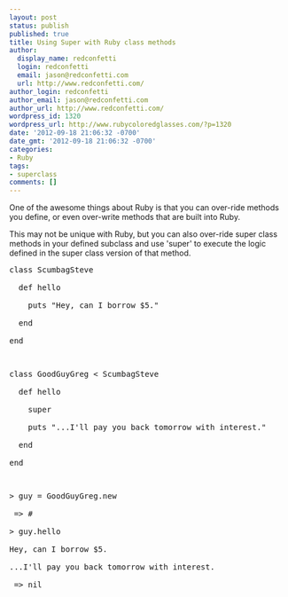 ```yaml
---
layout: post
status: publish
published: true
title: Using Super with Ruby class methods
author:
  display_name: redconfetti
  login: redconfetti
  email: jason@redconfetti.com
  url: http://www.redconfetti.com/
author_login: redconfetti
author_email: jason@redconfetti.com
author_url: http://www.redconfetti.com/
wordpress_id: 1320
wordpress_url: http://www.rubycoloredglasses.com/?p=1320
date: '2012-09-18 21:06:32 -0700'
date_gmt: '2012-09-18 21:06:32 -0700'
categories:
- Ruby
tags:
- superclass
comments: []
---
```

<p>One of the awesome things about Ruby is that you can over-ride methods you define, or even over-write methods that are built into Ruby.</p>
<p>This may not be unique with Ruby, but you can also over-ride super class methods in your defined subclass and use 'super' to execute the logic defined in the super class version of that method.</p>
<pre class="brush:rails">
class ScumbagSteve<br />
  def hello<br />
    puts "Hey, can I borrow $5."<br />
  end<br />
end</p>
<p>class GoodGuyGreg < ScumbagSteve<br />
  def hello<br />
    super<br />
    puts "...I'll pay you back tomorrow with interest."<br />
  end<br />
end</p>
<p>> guy = GoodGuyGreg.new<br />
 => #<GoodGuyGreg:0x100346e70><br />
> guy.hello<br />
Hey, can I borrow $5.<br />
...I'll pay you back tomorrow with interest.<br />
 => nil<br />
</pre></p>
